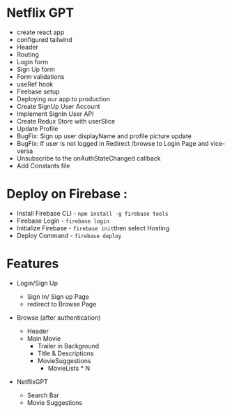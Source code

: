 # Netflix GPT
- create react app
- configured tailwind
- Header
- Routing
- Login form  
- Sign Up form  
- Form validations
- useRef hook
- Firebase setup
- Deploying our app to production
-  Create SignUp User Account
- Implement SignIn User API
- Create Redux Store with userSlice
- Update Profile
- BugFix: Sign up user displayName and profile picture update
- BugFix: If user is not logged in Redirect /browse to Login Page and vice-versa
- Unsubscribe to the onAuthStateChanged callback
-  Add Constants file 


# Deploy on Firebase :
- Install Firebase CLI - `npm install -g firebase tools`
- Firebase Login - `firebase login`
- Initialize Firebase - `firebase init`then select Hosting
- Deploy Command - `firebase deploy`

# Features
- Login/Sign Up
    - Sign In/ Sign up Page
    - redirect to Browse Page

- Browse (after authentication)
    - Header
    - Main Movie   
        - Trailer in Background
        - Title & Descriptions
        - MovieSuggestions
            - MovieLists * N

- NetflixGPT
    - Search Bar
    - Movie Suggestions